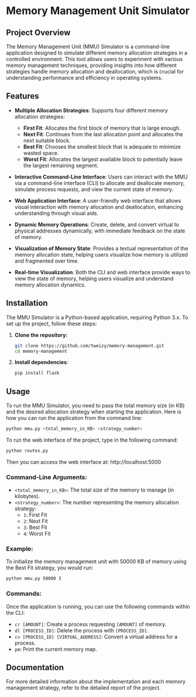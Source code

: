 # Memory Management Unit Simulator

## Project Overview

The Memory Management Unit (MMU) Simulator is a command-line application designed to simulate different memory allocation strategies in a controlled environment. This tool allows users to experiment with various memory management techniques, providing insights into how different strategies handle memory allocation and deallocation, which is crucial for understanding performance and efficiency in operating systems.

## Features

- **Multiple Allocation Strategies**: Supports four different memory allocation strategies:
  - **First Fit**: Allocates the first block of memory that is large enough.
  - **Next Fit**: Continues from the last allocation point and allocates the next suitable block.
  - **Best Fit**: Chooses the smallest block that is adequate to minimize wasted space.
  - **Worst Fit**: Allocates the largest available block to potentially leave the largest remaining segment.

- **Interactive Command-Line Interface**: Users can interact with the MMU via a command-line interface (CLI) to allocate and deallocate memory, simulate process requests, and view the current state of memory.

- **Web Application Interface**: A user-friendly web interface that allows visual interaction with memory allocation and deallocation, enhancing understanding through visual aids.

- **Dynamic Memory Operations**: Create, delete, and convert virtual to physical addresses dynamically, with immediate feedback on the state of memory.

- **Visualization of Memory State**: Provides a textual representation of the memory allocation state, helping users visualize how memory is utilized and fragmented over time.

- **Real-time Visualization**: Both the CLI and web interface provide ways to view the state of memory, helping users visualize and understand memory allocation dynamics.


## Installation

The MMU Simulator is a Python-based application, requiring Python 3.x. To set up the project, follow these steps:

1. **Clone the repository:**
   ```bash
   git clone https://github.com/tweizy/memory-management.git
   cd memory-management
   ```

2. **Install dependencies**:
   ```bash
   pip install flask
   ```

## Usage

To run the MMU Simulator, you need to pass the total memory size (in KB) and the desired allocation strategy when starting the application. Here is how you can run the application from the command line:

```bash
python mmu.py <total_memory_in_KB> <strategy_number>
```

To run the web interface of the project, type in the following command:

```bash
python routes.py
```
Then you can access the web interface at: http://localhost:5000

### Command-Line Arguments:
- `<total_memory_in_KB>`: The total size of the memory to manage (in kilobytes).
- `<strategy_number>`: The number representing the memory allocation strategy:
  - `1`: First Fit
  - `2`: Next Fit
  - `3`: Best Fit
  - `4`: Worst Fit

### Example:

To initialize the memory management unit with 50000 KB of memory using the Best Fit strategy, you would run:

```bash
python mmu.py 50000 3
```

### Commands:
Once the application is running, you can use the following commands within the CLI:
- `cr [AMOUNT]`: Create a process requesting `[AMOUNT]` of memory.
- `dl [PROCESS_ID]`: Delete the process with `[PROCESS_ID]`.
- `cv [PROCESS_ID] [VIRTUAL_ADDRESS]`: Convert a virtual address for a process.
- `pm`: Print the current memory map.

## Documentation

For more detailed information about the implementation and each memory management strategy, refer to the detailed report of the project.
